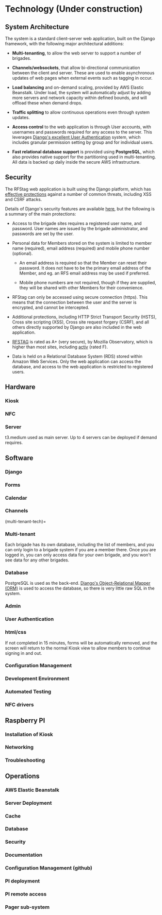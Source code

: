 # Technology (Under construction)

## System Architecture

The system is a standard client-server web application, built on the Django framework, with the following major
architectural additions:

* **Multi-tenanting**, to allow the web server to support a number of brigades. 
  
* **Channels/websockets**, that allow bi-directional communication between the client and server. These are used to enable
asynchronous updates of web pages when external events such as tagging in occur.

* **Load balancing** and on-demand scaling, provided by AWS Elastic Beanstalk. Under load, the system will automatically
adjust by adding more servers and network capacity within defined bounds, and will offload these when demand drops.
  
* **Traffic splitting** to allow continuous operations even through system updates.
  
* **Access control** to the web application is through User accounts, with usernames and passwords required for any access 
  to the server. This leverages [Django's excellent User Authentication](https://docs.djangoproject.com/en/4.0/topics/auth/#user-authentication-in-django)
  system, which includes granular permission setting by group and for individual users.
  
* **Fast relational database support** is provided using **PostgreSQL**, which also provides native support for the 
  partitioning used in multi-tenanting. All data is backed up daily inside the secure AWS infrastructure.


## Security

The RFStag web application is built using the Django platform, which has 
[effective protections](https://developer.mozilla.org/en-US/docs/Learn/Server-side/Django/web_application_security) 
against a number of common threats, including XSS and CSRF attacks.

Details of Django's security features are available [here](https://docs.djangoproject.com/en/4.1/topics/security/), 
but the following is a summary of the main protections:

* Access to the brigade sites requires a registered user name, and password. User names are issued by the brigade 
  administrator, and passwords are set by the user.
  
* Personal data for Members stored on the system is limited to member name (required), email address (required) 
  and mobile phone number (optional). 

  * An email address is required so that the Member can reset their password. It does not have to be the primary email 
    address of the Member, and eg. an RFS email address may be used if preferred.
    
  * Mobile phone numbers are not required, though if they are supplied, they will be shared with other Members 
    for their convenience.
    
* RFStag can only be accessed using secure connection (https). This means that the connection between the user and the 
  server is encrypted, and cannot be intercepted. 
  
* Additional protections, including HTTP Strict Transport Security (HSTS), Cross site scripting (XSS), Cross site request 
  forgery (CSRF), and all others directly supported by Django are also included in the web application. 
  
* [RFSTAG](https://observatory.mozilla.org/analyze/rfstag.org) is rated as A+ (very secure), by Mozilla Observatory, 
  which is higher than most sites, including [activ](https://observatory.mozilla.org/analyze/activ.rfs.nsw.gov.au) (rated F).
  
* Data is held on a Relational Database System (RDS) stored within Amazon Web Services. Only the web application can 
  access the database, and access to the web application is restricted to registered users.
  
  
## Hardware

### Kiosk




### NFC

### Server

t3.medium used as main server. Up to 4 servers can be deployed if demand requires.

## Software

### Django

### Forms

### Calendar

### Channels

(multi-tenant-tech)=
### Multi-tenant

Each brigade has its own database, including the list of members, and you can only login to a brigade system if you 
are a member there. Once you are logged in, you can only access data for your own brigade, and you won't see data for 
any other brigades. 

### Database

PostgreSQL is used as the back-end. [Django's Object-Relational Mapper (ORM)](https://opensource.com/article/17/11/django-orm)
is used to access the database, so there is very little raw SQL in the system.


### Admin

### User Authentication

### html/css

If not completed in 15 minutes, forms will be automatically removed, and the screen will return 
to the normal Kiosk view to allow members to continue signing in and out.

### Configuration Management

### Development Environment

### Automated Testing

### NFC drivers

## Raspberry PI

### Installation of Kiosk

### Networking

### Troubleshooting


## Operations

### AWS Elastic Beanstalk

### Server Deployment

### Cache

### Database

### Security

### Documentation

### Configuration Management (github)

### PI deployment

### PI remote access

### Pager sub-system

